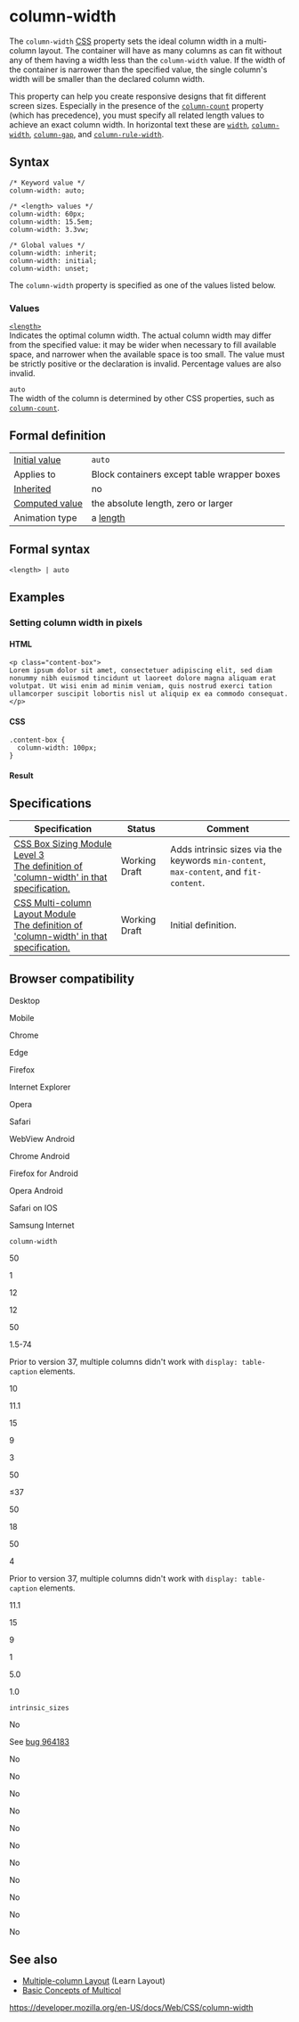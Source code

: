 # column-width

The `column-width` [CSS](https://developer.mozilla.org/en-US/docs/Web/CSS) property sets the ideal column width in a multi-column layout. The container will have as many columns as can fit without any of them having a width less than the `column-width` value. If the width of the container is narrower than the specified value, the single column's width will be smaller than the declared column width.

This property can help you create responsive designs that fit different screen sizes. Especially in the presence of the [`column-count`](column-count) property (which has precedence), you must specify all related length values to achieve an exact column width. In horizontal text these are [`width`](width), [`column-width`](column-width), [`column-gap`](column-gap), and [`column-rule-width`](column-rule-width).

## Syntax

    /* Keyword value */
    column-width: auto;

    /* <length> values */
    column-width: 60px;
    column-width: 15.5em;
    column-width: 3.3vw;

    /* Global values */
    column-width: inherit;
    column-width: initial;
    column-width: unset;

The `column-width` property is specified as one of the values listed below.

### Values

[`<length>`](length)  
Indicates the optimal column width. The actual column width may differ from the specified value: it may be wider when necessary to fill available space, and narrower when the available space is too small. The value must be strictly positive or the declaration is invalid. Percentage values are also invalid.

`auto`  
The width of the column is determined by other CSS properties, such as [`column-count`](column-count).

## Formal definition

<table><tbody><tr class="odd"><td><a href="initial_value">Initial value</a></td><td><code>auto</code></td></tr><tr class="even"><td>Applies to</td><td>Block containers except table wrapper boxes</td></tr><tr class="odd"><td><a href="inheritance">Inherited</a></td><td>no</td></tr><tr class="even"><td><a href="computed_value">Computed value</a></td><td>the absolute length, zero or larger</td></tr><tr class="odd"><td>Animation type</td><td>a <a href="length#interpolation">length</a></td></tr></tbody></table>

## Formal syntax

    <length> | auto

## Examples

### Setting column width in pixels

#### HTML

    <p class="content-box">
    Lorem ipsum dolor sit amet, consectetuer adipiscing elit, sed diam nonummy nibh euismod tincidunt ut laoreet dolore magna aliquam erat volutpat. Ut wisi enim ad minim veniam, quis nostrud exerci tation ullamcorper suscipit lobortis nisl ut aliquip ex ea commodo consequat.
    </p>

#### CSS

    .content-box {
      column-width: 100px;
    }

#### Result

## Specifications

<table><thead><tr class="header"><th>Specification</th><th>Status</th><th>Comment</th></tr></thead><tbody><tr class="odd"><td><a href="https://drafts.csswg.org/css-sizing-3/#column-sizing">CSS Box Sizing Module Level 3<br />
<span class="small">The definition of 'column-width' in that specification.</span></a></td><td><span class="spec-wd">Working Draft</span></td><td>Adds intrinsic sizes via the keywords <code>min-content</code>, <code>max-content</code>, and <code>fit-content</code>.</td></tr><tr class="even"><td><a href="https://drafts.csswg.org/css-multicol-1/#cw">CSS Multi-column Layout Module<br />
<span class="small">The definition of 'column-width' in that specification.</span></a></td><td><span class="spec-wd">Working Draft</span></td><td>Initial definition.</td></tr></tbody></table>

## Browser compatibility

Desktop

Mobile

Chrome

Edge

Firefox

Internet Explorer

Opera

Safari

WebView Android

Chrome Android

Firefox for Android

Opera Android

Safari on IOS

Samsung Internet

`column-width`

50

1

12

12

50

1.5-74

Prior to version 37, multiple columns didn't work with `display: table-caption` elements.

10

11.1

15

9

3

50

≤37

50

18

50

4

Prior to version 37, multiple columns didn't work with `display: table-caption` elements.

11.1

15

9

1

5.0

1.0

`intrinsic_sizes`

No

See [bug 964183](https://crbug.com/964183)

No

No

No

No

No

No

No

No

No

No

No

## See also

- [Multiple-column Layout](https://developer.mozilla.org/en-US/docs/Learn/CSS/CSS_layout/Multiple-column_Layout) (Learn Layout)
- [Basic Concepts of Multicol](css_columns/basic_concepts_of_multicol)

<a href="https://developer.mozilla.org/en-US/docs/Web/CSS/column-width" class="_attribution-link">https://developer.mozilla.org/en-US/docs/Web/CSS/column-width</a>
